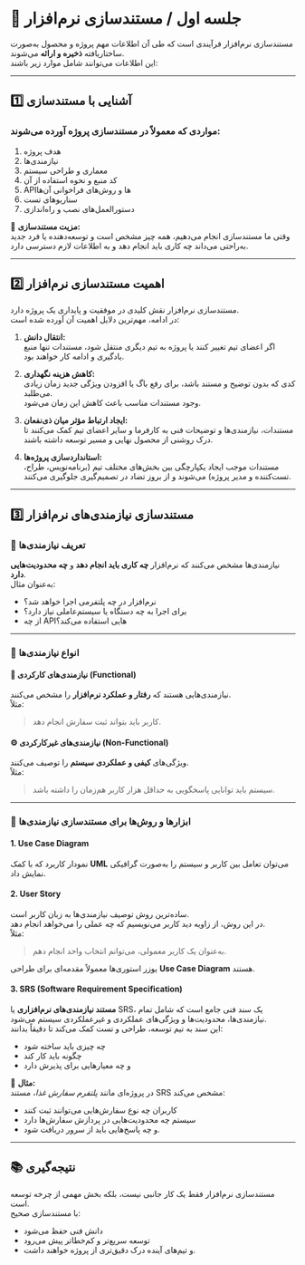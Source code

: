 # 🧾  جلسه اول / مستندسازی نرم‌افزار

مستندسازی نرم‌افزار فرآیندی است که طی آن اطلاعات مهم پروژه و محصول به‌صورت ساختار‌یافته **ذخیره و ارائه** می‌شوند.  
این اطلاعات می‌توانند شامل موارد زیر باشند:

---

## 1️⃣ آشنایی با مستندسازی

### مواردی که معمولاً در مستندسازی پروژه آورده می‌شوند:
1. هدف پروژه  
2. نیازمندی‌ها  
3. معماری و طراحی سیستم  
4. کد منبع و نحوه استفاده از آن  
5. API‌ها و روش‌های فراخوانی آن‌ها  
6. سناریوهای تست  
7. دستورالعمل‌های نصب و راه‌اندازی  

📘 **مزیت مستندسازی:**  
وقتی ما مستندسازی انجام می‌دهیم، همه چیز مشخص است و توسعه‌دهنده یا فرد جدید به‌راحتی می‌داند چه کاری باید انجام دهد و به اطلاعات لازم دسترسی دارد.

---

## 2️⃣ اهمیت مستندسازی نرم‌افزار

مستندسازی نرم‌افزار نقش کلیدی در موفقیت و پایداری یک پروژه دارد.  
در ادامه، مهم‌ترین دلایل اهمیت آن آورده شده است:

1. **انتقال دانش:**  
   اگر اعضای تیم تغییر کنند یا پروژه به تیم دیگری منتقل شود، مستندات تنها منبع یادگیری و ادامه کار خواهند بود.

2. **کاهش هزینه نگهداری:**  
   کدی که بدون توضیح و مستند باشد، برای رفع باگ یا افزودن ویژگی جدید زمان زیادی می‌طلبد.  
   وجود مستندات مناسب باعث کاهش این زمان می‌شود.

3. **ایجاد ارتباط مؤثر میان ذی‌نفعان:**  
   مستندات، نیازمندی‌ها و توضیحات فنی به کارفرما و سایر اعضای تیم کمک می‌کنند تا درک روشنی از محصول نهایی و مسیر توسعه داشته باشند.

4. **استانداردسازی پروژه‌ها:**  
   مستندات موجب ایجاد یکپارچگی بین بخش‌های مختلف تیم (برنامه‌نویس، طراح، تست‌کننده و مدیر پروژه) می‌شوند و از بروز تضاد در تصمیم‌گیری جلوگیری می‌کنند.

---

## 3️⃣ مستندسازی نیازمندی‌های نرم‌افزار

### 🔹 تعریف نیازمندی‌ها
نیازمندی‌ها مشخص می‌کنند که نرم‌افزار **چه کاری باید انجام دهد** و **چه محدودیت‌هایی دارد**.  
به‌عنوان مثال:
- نرم‌افزار در چه پلتفرمی اجرا خواهد شد؟  
- برای اجرا به چه دستگاه یا سیستم‌عاملی نیاز دارد؟  
- از چه API‌هایی استفاده می‌کند؟

---

### 🔹 انواع نیازمندی‌ها

#### 🧩 نیازمندی‌های کارکردی (Functional)
نیازمندی‌هایی هستند که **رفتار و عملکرد نرم‌افزار** را مشخص می‌کنند.  
مثلاً:
> کاربر باید بتواند ثبت سفارش انجام دهد.

#### ⚙️ نیازمندی‌های غیرکارکردی (Non-Functional)
ویژگی‌های **کیفی و عملکردی سیستم** را توصیف می‌کنند.  
مثلاً:
> سیستم باید توانایی پاسخگویی به حداقل هزار کاربر هم‌زمان را داشته باشد.

---

### 🔹 ابزارها و روش‌ها برای مستندسازی نیازمندی‌ها

#### 1. Use Case Diagram
نمودار کاربرد که با کمک **UML** می‌توان تعامل بین کاربر و سیستم را به‌صورت گرافیکی نمایش داد.

#### 2. User Story
ساده‌ترین روش توصیف نیازمندی‌ها به زبان کاربر است.  
در این روش، از زاویه دید کاربر می‌نویسیم که چه عملی را می‌خواهد انجام دهد.  
مثلاً:
> به‌عنوان یک کاربر معمولی، می‌توانم انتخاب واحد انجام دهم.

یوزر استوری‌ها معمولاً مقدمه‌ای برای طراحی **Use Case Diagram** هستند.

#### 3. SRS (Software Requirement Specification)
**مستند نیازمندی‌های نرم‌افزاری** یا SRS، یک سند فنی جامع است که شامل تمام نیازمندی‌ها، محدودیت‌ها و ویژگی‌های عملکردی و غیرعملکردی سیستم می‌شود.  
این سند به تیم توسعه، طراحی و تست کمک می‌کند تا دقیقاً بدانند:
- چه چیزی باید ساخته شود  
- چگونه باید کار کند  
- و چه معیارهایی برای پذیرش دارد  

📘 **مثال:**  
در پروژه‌ای مانند *پلتفرم سفارش غذا*، مستند SRS مشخص می‌کند:
- کاربران چه نوع سفارش‌هایی می‌توانند ثبت کنند  
- سیستم چه محدودیت‌هایی در پردازش سفارش‌ها دارد  
- و چه پاسخ‌هایی باید از سرور دریافت شود.

---

## 📚 نتیجه‌گیری

مستندسازی نرم‌افزار فقط یک کار جانبی نیست، بلکه بخش مهمی از چرخه توسعه است.  
با مستندسازی صحیح:
- دانش فنی حفظ می‌شود  
- توسعه سریع‌تر و کم‌خطاتر پیش می‌رود  
- و تیم‌های آینده درک دقیق‌تری از پروژه خواهند داشت.


